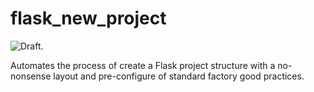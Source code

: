 # flask_new_project

![Draft]('flask_new_project.png').

Automates the process of create a Flask project structure with a no-nonsense layout and pre-configure of standard factory good practices.
